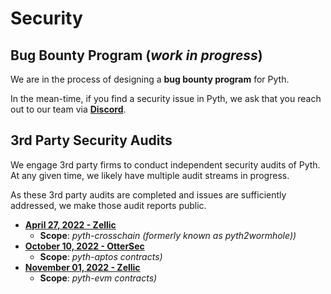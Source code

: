 # Security

## Bug Bounty Program (*work in progress*)

We are in the process of designing a **bug bounty program** for Pyth.

In the mean-time, if you find a security issue in Pyth, we ask that you reach out to our team via **[Discord](https://discord.com/invite/pythnetwork)**.

## 3rd Party Security Audits

We engage 3rd party firms to conduct independent security audits of Pyth.  At any given time, we likely have multiple audit streams in progress.

As these 3rd party audits are completed and issues are sufficiently addressed, we make those audit reports public.

- **[April 27, 2022 - Zellic](https://github.com/pyth-network/audit-reports/blob/main/2022_04_27/pyth2wormhole_zellic.pdf)**
    - **Scope**: *pyth-crosschain (formerly known as pyth2wormhole))*
- **[October 10, 2022 - OtterSec](https://github.com/pyth-network/audit-reports/tree/main/2022_10_10)**
    - **Scope**: *pyth-aptos contracts)*
- **[November 01, 2022 - Zellic](https://github.com/pyth-network/audit-reports/tree/main/2022_11_01)**
    - **Scope**: *pyth-evm contracts)*
